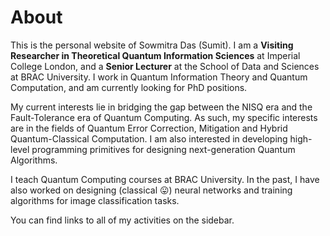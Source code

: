 # About

This is the personal website of Sowmitra Das (Sumit). I am a **Visiting Researcher in Theoretical Quantum Information Sciences** at Imperial College London, and a **Senior Lecturer** at the School of Data and Sciences at BRAC University. I work in Quantum Information Theory and Quantum Computation, and am currently looking for PhD positions. 

My current interests lie in bridging the gap between the NISQ era and the Fault-Tolerance era of Quantum Computing. As such, my specific interests are in the fields of Quantum Error Correction, Mitigation and Hybrid Quantum-Classical Computation. I am also interested in developing high-level programming primitives for designing next-generation Quantum Algorithms. 

I teach Quantum Computing courses at BRAC University. In the past, I have also worked on designing (classical :stuck_out_tongue:) neural networks and training algorithms for image classification tasks. 

You can find links to all of my activities on the sidebar. 
